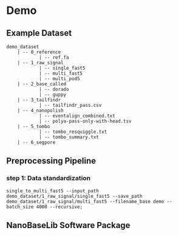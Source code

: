# Demo

## Example Dataset
```
demo_dataset
    | -- 0_reference
            | -- ref.fa
    | -- 1_raw_signal
            | -- single_fast5
            | -- multi_fast5
            | -- multi_pod5
    | -- 2_base_called
            | -- dorado
            | -- guppy
    | -- 3_tailfindr
            | -- tailfindr_pass.csv
    | -- 4_nanopolish
            | -- eventalign_combined.txt
            | -- polya-pass-only-with-head.tsv
    | -- 5_tombo
            | -- tombo_resquiggle.txt
            | -- tombo_summary.txt
    | -- 6_segpore        
```
## Preprocessing Pipeline

### step 1: Data standardization

```
single_to_multi_fast5 --input_path demo_dataset/1_raw_signal/single_fast5 --save_path demo_dataset/1_raw_signal/multi_fast5 --filename_base demo --batch_size 4000 --recursive; 
```


## NanoBaseLib Software Package
